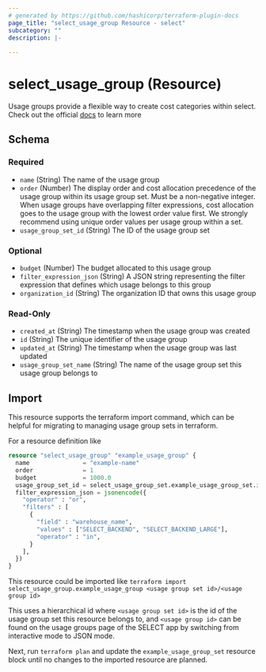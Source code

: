 ```yaml
---
# generated by https://github.com/hashicorp/terraform-plugin-docs
page_title: "select_usage_group Resource - select"
subcategory: ""
description: |-
  
---
```


# select_usage_group (Resource)


Usage groups provide a flexible way to create cost categories within select. Check out the official [docs](https://select.dev/docs/reference/using-select/usage-groups) to learn more 


<!-- schema generated by tfplugindocs -->
## Schema

### Required

- `name` (String) The name of the usage group
- `order` (Number) The display order and cost allocation precedence of the usage group within its usage group set. Must be a non-negative integer. When usage groups have overlapping filter expressions, cost allocation goes to the usage group with the lowest order value first. We strongly recommend using unique order values per usage group within a set.
- `usage_group_set_id` (String) The ID of the usage group set

### Optional

- `budget` (Number) The budget allocated to this usage group
- `filter_expression_json` (String) A JSON string representing the filter expression that defines which usage belongs to this group
- `organization_id` (String) The organization ID that owns this usage group

### Read-Only

- `created_at` (String) The timestamp when the usage group was created
- `id` (String) The unique identifier of the usage group
- `updated_at` (String) The timestamp when the usage group was last updated
- `usage_group_set_name` (String) The name of the usage group set this usage group belongs to

## Import
This resource supports the terraform import command, which can be helpful for migrating to managing usage group sets in terraform.

For a resource definition like
```tf
resource "select_usage_group" "example_usage_group" {
  name               = "example-name"
  order              = 1
  budget             = 1000.0
  usage_group_set_id = select_usage_group_set.example_usage_group_set.id
  filter_expression_json = jsonencode({
    "operator" : "or",
    "filters" : [
      {
        "field" : "warehouse_name",
        "values" : ["SELECT_BACKEND", "SELECT_BACKEND_LARGE"],
        "operator" : "in",
      }
    ],
  })
}

```
This resource could be imported like
`terraform import select_usage_group.example_usage_group <usage group set id>/<usage group id>`

This uses a hierarchical id where `<usage group set id>` is the id of the usage group set this resource belongs to, and `<usage group id>` can be found on the usage groups page of the SELECT app by switching from interactive mode to JSON mode.

Next, run `terraform plan` and update the `example_usage_group_set` resource block until no changes to the imported resource are planned.
